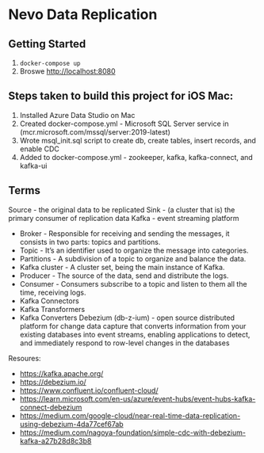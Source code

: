 # Nevo Data Replication

## Getting Started

1. `docker-compose up`
2. Broswe [http://localhost:8080](http://localhost:8080)

## Steps taken to build this project for iOS Mac:
1. Installed Azure Data Studio on Mac
2. Created docker-compose.yml - Microsoft SQL Server service in (mcr.microsoft.com/mssql/server:2019-latest)
3. Wrote msql_init.sql script to create db, create tables, insert records, and enable CDC
4. Added to docker-compose.yml - zookeeper, kafka, kafka-connect, and kafka-ui

## Terms
Source - the original data to be replicated
Sink - (a cluster that is) the primary consumer of replication data
Kafka - event streaming platform
- Broker - Responsible for receiving and sending the messages, it consists in two parts: topics and partitions.
- Topic - It’s an identifier used to organize the message into categories.
- Partitions - A subdivision of a topic to organize and balance the data.
- Kafka cluster - A cluster set, being the main instance of Kafka.
- Producer - The source of the data, send and distribute the logs.
- Consumer - Consumers subscribe to a topic and listen to them all the time, receiving logs.
- Kafka Connectors
- Kafka Transformers
- Kafka Converters
Debezium (db-z-ium) - open source distributed platform for change data capture that converts information from your existing databases into event streams, enabling applications to detect, and immediately respond to row-level changes in the databases

Resoures:
- https://kafka.apache.org/
- https://debezium.io/
- https://www.confluent.io/confluent-cloud/
- https://learn.microsoft.com/en-us/azure/event-hubs/event-hubs-kafka-connect-debezium
- https://medium.com/google-cloud/near-real-time-data-replication-using-debezium-4da77cef67ab
- https://medium.com/nagoya-foundation/simple-cdc-with-debezium-kafka-a27b28d8c3b8